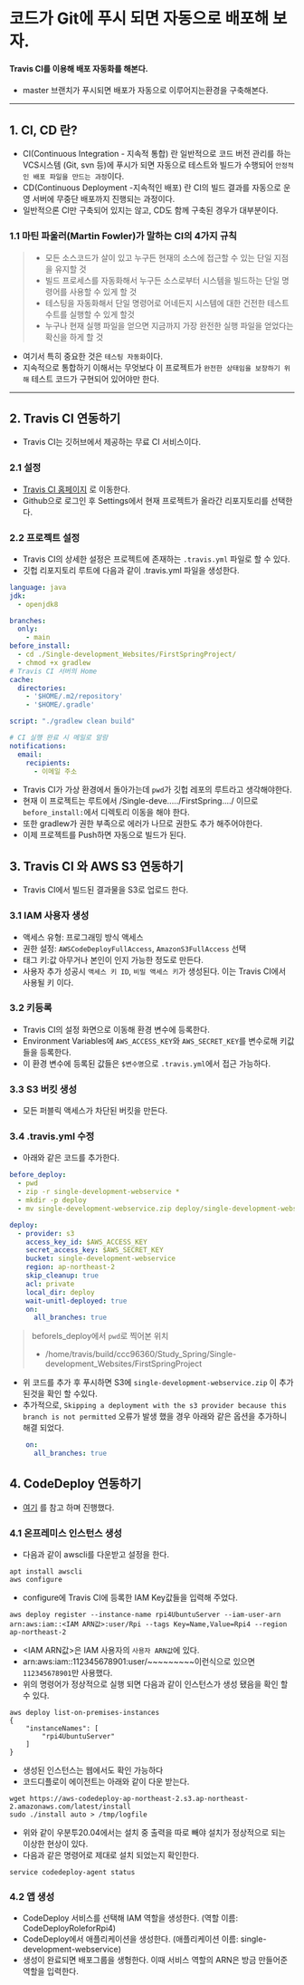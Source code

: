 # 코드가 Git에 푸시 되면 자동으로 배포해 보자.
#### Travis CI를 이용해 배포 자동화를 해본다.
* master 브랜치가 푸시되면 배포가 자동으로 이루어지는환경을 구축해본다.

---
## 1. CI, CD 란?
* CI(Continuous Integration - 지속적 통합) 란 일반적으로 코드 버전 관리를 하는 VCS시스템 (Git, svn 등)에 푸시가 되면 자동으로 테스트와 빌드가 수행되어 ```안정적인 배포 파일을 만드는 과정```이다.
* CD(Continuous Deployment -지속적인 배포) 란 CI의 빌드 결과를 자동으로 운영 서버에 무중단 배포까지 진행되는 과정이다.
* 일반적으론 CI만 구축되어 있지는 않고, CD도 함께 구축된 경우가 대부분이다.

### 1.1 마틴 파울러(Martin Fowler)가 말하는 CI의 4가지 규칙
> * 모든 소스코드가 살이 있고 누구든 현재의 소스에 접근할 수 있는 단일 지점을 유지할 것
> * 빌드 프로세스를 자동화해서 누구든 소스로부터 시스템을 빌드하는 단일 명령어를 사용할 수 있게 할 것
> * 테스팅을 자동화해서 단일 명령어로 어네든지 시스템에 대한 건전한 테스트 수트를 실행할 수 있게 할것
> * 누구나 현재 실행 파일을 얻으면 지금까지 가장 완전한 실행 파일을 얻었다는 확신을 하게 할 것
* 여기서 특히 중요한 것은 ```테스팅 자동화```이다.
* 지속적으로 통합하기 이해서는 무엇보다 이 프로젝트가 ```완전한 상태임을 보장하기 위해``` 테스트 코드가 구현되어 있어야만 한다.

---
## 2. Travis CI 연동하기
* Travis CI는 깃허브에서 제공하는 무료 CI 서비스이다.
### 2.1 설정
* [Travis CI 홈페이지](https://travis-ci.com) 로 이동한다.
* Github으로 로그인 후 Settings에서 현재 프로젝트가 올라간 리포지토리를 선택한다.

### 2.2 프로젝트 설정  
* Travis CI의 상세한 설정은 프로젝트에 존재하는 ```.travis.yml``` 파일로 할 수 있다.
* 깃헙 리포지토리 루트에 다음과 같이 .travis.yml 파일을 생성한다.
```yml
language: java
jdk:
  - openjdk8

branches:
  only:
    - main
before_install:
  - cd ./Single-development_Websites/FirstSpringProject/
  - chmod +x gradlew
# Travis CI 서버의 Home
cache:
  directories:
    - '$HOME/.m2/repository'
    - '$HOME/.gradle'

script: "./gradlew clean build"

# CI 실행 완료 시 메일로 알람
notifications:
  email:
    recipients:
      - 이메일 주소
```
* Travis CI가 가상 환경에서 돌아가는데 ```pwd```가 깃헙 레포의 루트라고 생각해야한다.
* 현재 이 프로젝트는 루트에서 /Single-deve...../FirstSpring..../ 이므로 ```before_install:```에서 디렉토리 이동을 해야 한다.
* 또한 gradlew가 권한 부족으로 에러가 나므로 권한도 추가 해주어야한다.
* 이제 프로젝트를 Push하면  자동으로 빌드가 된다.

## 3. Travis CI 와 AWS S3 연동하기
* Travis CI에서 빌드된 결과물을 S3로 업로드 한다.
### 3.1 IAM 사용자 생성
* 액세스 유형: 프로그래밍 방식 액세스
* 권한 설정: ```AWSCodeDeployFullAccess```, ```AmazonS3FullAccess``` 선택
* 태그 키:값 아무거나 본인이 인지 가능한 정도로 만든다.
* 사용자 추가 성공시 ```액세스 키 ID```, ```비밀 액세스 키```가 생성된다. 이는 Travis CI에서 사용될 키 이다.

### 3.2 키등록
* Travis CI의 설정 화면으로 이동해 환경 변수에 등록한다.
* Environment Variables에 ```AWS_ACCESS_KEY```와 ```AWS_SECRET_KEY```를 변수로해 키값들을 등록한다.
* 이 환경 변수에 등록된 값들은 ```$변수명```으로 ```.travis.yml```에서 접근 가능하다.

### 3.3 S3 버킷 생성
* 모든 퍼블릭 액세스가 차단된 버킷을 만든다.

### 3.4 .travis.yml 수정
* 아래와 같은 코드를 추가한다.
```yaml
before_deploy:
  - pwd
  - zip -r single-development-webservice *
  - mkdir -p deploy
  - mv single-development-webservice.zip deploy/single-development-webservice.zip

deploy:
  - provider: s3
    access_key_id: $AWS_ACCESS_KEY
    secret_access_key: $AWS_SECRET_KEY
    bucket: single-development-webservice
    region: ap-northeast-2
    skip_cleanup: true
    acl: private
    local_dir: deploy
    wait-unitl-deployed: true
    on:
      all_branches: true
```
> beforels_deploy에서 ```pwd```로 찍어본 위치
> * /home/travis/build/ccc96360/Study_Spring/Single-development_Websites/FirstSpringProject

* 위 코드를 추가 후 푸시하면 S3에 ```single-development-webservice.zip``` 이 추가 된것을 확인 할 수있다.
* 추가적으로, ```Skipping a deployment with the s3 provider because this branch is not permitted``` 오류가 발생 했을 경우 아래와 같은 옵션을 추가하니 해결 되었다.
```yaml
    on:
      all_branches: true
```

## 4. CodeDeploy 연동하기
* [여기](https://aws.amazon.com/ko/blogs/devops/automating-deployments-to-raspberry-pi-devices-using-aws-codepipeline/) 를 참고 하며 진행했다.

### 4.1 온프레미스 인스턴스 생성
* 다음과 같이 awscli를 다운받고 설정을 한다.
```shell
apt install awscli
aws configure
```
* configure에 Travis CI에 등록한 IAM Key값들을 입력해 주었다.
```shell
aws deploy register --instance-name rpi4UbuntuServer --iam-user-arn arn:aws:iam::<IAM ARN값>:user/Rpi --tags Key=Name,Value=Rpi4 --region ap-northeast-2
```
* <IAM ARN값>은 IAM 사용자의 ```사용자 ARN값```에 있다.
* arn:aws:iam::112345678901:user/~~~~~~~~~이런식으로 있으면  ```112345678901```만 사용했다.
* 위의 명령어가 정상적으로 실행 되면 다음과 같이 인스턴스가 생성 됐음을 확인 할 수 있다.
```shell
aws deploy list-on-premises-instances
{
    "instanceNames": [
        "rpi4UbuntuServer"
    ]
}
```
* 생성된 인스턴스는 웹에서도 확인 가능하다
* 코드디플로이 에이전트는 아래와 같이 다운 받는다.
```shell
wget https://aws-codedeploy-ap-northeast-2.s3.ap-northeast-2.amazonaws.com/latest/install
sudo ./install auto > /tmp/logfile
```
* 위와 같이 우분투20.04에서는 설치 중 출력을 따로 빼야 설치가 정상적으로 되는 이상한 현상이 있다.
* 다음과 같은 명령어로 제대로 설치 되었는지 확인한다.
```shell
service codedeploy-agent status
```

### 4.2 앱 생성
* CodeDeploy 서비스를 선택해 IAM 역할을 생성한다. (역할 이름: CodeDeployRoleforRpi4)
* CodeDeploy에서 애플리케이션을 생성한다. (애플리케이션 이름: single-development-webservice)
* 생성이 완료되면 배포그룹을 생헝한다. 이때 서비스 역할의 ARN은 방금 만들어준 역할을 입력한다. 
